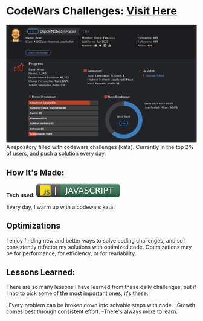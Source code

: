 # CodeWars Challenges: <a target="_blank" href="https://www.codewars.com/users/BlipOnNobodysRadar" >Visit Here</a>

![codewars profile picture](codewars-pf.png)
A repository filled with codewars challenges (kata). Currently in the top 2% of users, and push a solution every day.

## How It's Made:

**Tech used:** ![Javascript SVG](javascriptSVG.svg)

Every day, I warm up with a codewars kata.

## Optimizations

I enjoy finding new and better ways to solve coding challenges, and so I consistently refactor my solutions with optimized code.
Optimizations may be for performance, for efficiency, or for readability.

## Lessons Learned:

There are so many lessons I have learned from these daily challenges, but if I had to pick some of the most important ones, it's these:

-Every problem can be broken down into solvable steps with code.
-Growth comes best through consistent effort.
-There's always more to learn.
